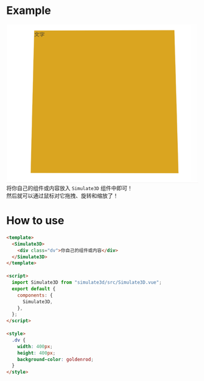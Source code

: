 # Example

![](./example.gif)
将你自己的组件或内容放入 `Simulate3D` 组件中即可！  
然后就可以通过鼠标对它拖拽、旋转和缩放了！

# How to use

```html
<template>
  <Simulate3D>
    <div class="dv">你自己的组件或内容</div>
  </Simulate3D>
</template>

<script>
  import Simulate3D from "simulate3d/src/Simulate3D.vue";
  export default {
    components: {
      Simulate3D,
    },
  };
</script>

<style>
  .dv {
    width: 400px;
    height: 400px;
    background-color: goldenrod;
  }
</style>
```
